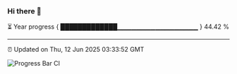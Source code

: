 ### Hi there 👋

⏳ Year progress { █████████████▁▁▁▁▁▁▁▁▁▁▁▁▁▁▁▁▁ } 44.42 %

---

⏰ Updated on Thu, 12 Jun 2025 03:33:52 GMT

![Progress Bar CI](https://github.com/IshwaranRudhara/GIT-ACTION/workflows/Progress%20Bar%20CI/badge.svg)
